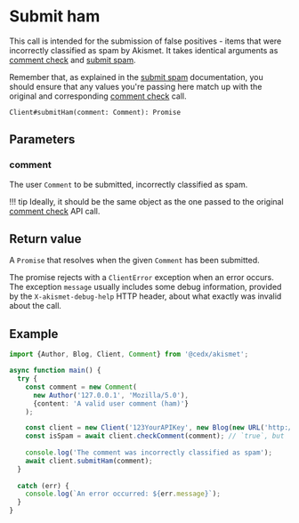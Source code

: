 # Submit ham
This call is intended for the submission of false positives - items that were incorrectly classified as spam by Akismet. It takes identical arguments as [comment check](comment_check.md) and [submit spam](submit_spam.md).

Remember that, as explained in the [submit spam](submit_spam.md) documentation, you should ensure that any values you're passing here match up with the original and corresponding [comment check](comment_check.md) call.

```
Client#submitHam(comment: Comment): Promise
```

## Parameters

### comment
The user `Comment` to be submitted, incorrectly classified as spam.

!!! tip
    Ideally, it should be the same object as the one passed to the original [comment check](comment_check.md) API call.

## Return value
A `Promise` that resolves when the given `Comment` has been submitted.

The promise rejects with a `ClientError` exception when an error occurs.
The exception `message` usually includes some debug information, provided by the `X-akismet-debug-help` HTTP header, about what exactly was invalid about the call.

## Example

```ts
import {Author, Blog, Client, Comment} from '@cedx/akismet';

async function main() {
  try {
    const comment = new Comment(
      new Author('127.0.0.1', 'Mozilla/5.0'),
      {content: 'A valid user comment (ham)'}
    );

    const client = new Client('123YourAPIKey', new Blog(new URL('http://www.yourblog.com')));
    const isSpam = await client.checkComment(comment); // `true`, but `false` expected.
    
    console.log('The comment was incorrectly classified as spam');
    await client.submitHam(comment);
  }
    
  catch (err) {
    console.log(`An error occurred: ${err.message}`);
  }
}
```
